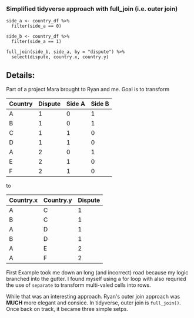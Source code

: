 

### Simplified tidyverse approach with full_join (i.e. outer join)

```{r sidea}
side_a <- country_df %>% 
  filter(side_a == 0)

side_b <- country_df %>% 
  filter(side_a == 1)
  
full_join(side_b, side_a, by = "dispute") %>% 
  select(dispute, country.x, country.y)
```

## Details:

Part of a project Mara brought to Ryan and me.  Goal is to transform 


Country |	Dispute	| Side A	| Side B
--- | --- | --- | ---
A	| 1	| 0 | 1
B |	1 |	0 |	1
C |	1 |	1 |	0
D |	1 |	1 |	0
A |	2 |	0 |	1
E |	2 |	1 |	0
F |	2 |	1 |	0

to 


Country.x |	Country.y |	Dispute
--- | --- | ---
A |	C |	1
B |	C |	1
A |	D |	1
B |	D |	1
A |	E |	2
A |	F |	2

First Example took me down an long (and incorrect) road because my logic branched into the gutter.  I found myself using a for loop with also requried the use of `separate` to transform multi-valed cells into rows.  

While that was an interesting approach.  Ryan's outer join approach was **MUCH** more elegant and consice.  In tidyverse, outer join is `full_join()`.  Once back on track, it became three simple setps.

